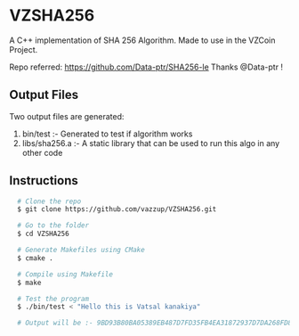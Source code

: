 # VZSHA256

A C++ implementation of SHA 256 Algorithm. Made to use in the VZCoin Project.

Repo referred: https://github.com/Data-ptr/SHA256-le Thanks @Data-ptr !

## Output Files
Two output files are generated:
1. bin/test :- Generated to test if algorithm works
2. libs/sha256.a :- A static library that can be used to run this algo in any other code

## Instructions
```bash
  # Clone the repo
  $ git clone https://github.com/vazzup/VZSHA256.git

  # Go to the folder
  $ cd VZSHA256

  # Generate Makefiles using CMake
  $ cmake .

  # Compile using Makefile
  $ make

  # Test the program 
  $ ./bin/test < "Hello this is Vatsal kanakiya"

  # Output will be :- 9BD93B80BA05389EB487D7FD35FB4EA31872937D7DA268FD895D5856CC78CAEC
```
